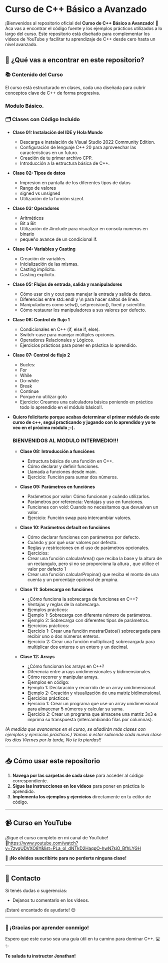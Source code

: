# Curso de C++ Básico a Avanzado

¡Bienvenidos al repositorio oficial del **Curso de C++ Básico a Avanzado**! 🎉 Aca vas a encontrar el código fuente y los ejemplos prácticos utilizados a lo largo del curso. Este repositorio está diseñado para complementar los videos de YouTube y facilitar tu aprendizaje de C++ desde cero hasta un nivel avanzado.

## 🚀 ¿Qué vas a encontrar en este repositorio?

### 📚 Contenido del Curso
El curso está estructurado en clases, cada una diseñada para cubrir conceptos clave de C++ de forma progresiva.

### Modulo Básico.

### 🗂 Clases con Código Incluido
- **Clase 01: Instalación del IDE y Hola Mundo**
  - Descarga e instalación de Visual Studio 2022 Community Edition.
  - Configuración de lenguaje C++ 20 para aproveechar las caracteristicas en un futuro.
  - Creación de tu primer archivo CPP.
  - Introducción a la estructura básica de C++.
  
- **Clase 02: Tipos de datos**
  - Impresion en pantalla de los diferentes tipos de datos
  - Rango de valores
  - signed vs unsigned
  - Utilización de la función sizeof.

- **Clase 03: Operadores**
    - Aritméticos
    - Bit a Bit
    - Utilización de #include <bitset> para visualizar en consola numeros en binario
    - pequeño avance de un condicional if.

 - **Clase 04: Variables y Casting**
   - Creación de variables.
   - Inicialización de las mismas.
   - Casting implícito.
   - Casting explícito.
  
 - **Clase 05: Flujos de entrada, salida y manipuladores**
    - Cómo usar cin y cout para manejar la entrada y salida de datos.
    - Diferencias entre std::endl y \n para hacer saltos de línea.
    - Manipuladores como setw(), setprecision(), fixed y scientific.
    - Cómo restaurar los manipuladores a sus valores por defecto.
      
 - **Clase 06: Control de flujo 1**
    - Condicionales en C++ (if, else if, else).
    - Switch-case para manejar múltiples opciones.
    - Operadores Relacionales y Lógicos.
    - Ejercicios prácticos para poner en práctica lo aprendido.

 - **Clase 07: Control de flujo 2**
    - Bucles:
    - For
    - While
    - Do-while
    - Break
    - Continue
    - Porque no utilizar goto
    - Ejercicio: Creamos una calculadora básica poniendo en práctica todo lo aprendido en el módulo básico!!.
    
- **Quiero felicitarte porque acabas determinar el primer módulo de este curso de c++, seguí practicando y jugando con lo aprendido y yo te veo en el próximo módulo ;-).**

  ### BIENVENIDOS AL MODULO INTERMEDIO!!!

  - **Clase 08: Introducción a funciónes**
    - Estructura básica de una función en C++.
    - Cómo declarar y definir funciones.
    - Llamada a funciones desde main.
    - Ejercicio: Función para sumar dos números.

  - **Clase 09: Parámetros en funciónes**
    - Parámetros por valor: Cómo funcionan y cuándo utilizarlos.
    - Parámetros por referencia: Ventajas y uso en funciones.
    - Funciones con void: Cuando no necesitamos que devuelvan un valor.
    - Ejercicio: Función swap para intercambiar valores.
   
  - **Clase 10: Parámetros default en funciónes**
    - Cómo declarar funciones con parámetros por defecto.
    - Cuándo y por qué usar valores por defecto.
    - Reglas y restricciones en el uso de parámetros opcionales.
    - Ejercicios:
    - Crear una función calcularArea()  que reciba la base y la altura de un rectangulo, pero si no se proporciona la altura , que utilice el valor por defecto 1
    - Crear una función calcularPropina() que reciba el monto de una cuenta y un porcentaje opcional de propina.
   
  - **Clase 11: Sobrecarga en funciónes**
    - ¿Cómo funciona la sobrecarga de funciones en C++?
    - Ventajas y reglas de la sobrecarga.
    - Ejemplos prácticos:
    - Ejemplo 1: Sobrecarga con diferente número de parámetros.
    - Ejemplo 2: Sobrecarga con diferentes tipos de parámetros.
    - Ejercicios prácticos:
    - Ejercicio 1: Crear una función mostrarDatos() sobrecargada para recibir uno o dos números enteros.
    - Ejercicio 2: Crear una función multiplicar() sobrecargada para multiplicar dos enteros o un entero y un decimal.
   
  - **Clase 12: Arrays**
    - ¿Cómo funcionan los arrays en C++?
    - Diferencia entre arrays unidimensionales y bidimensionales.
    - Cómo recorrer y manipular arrays.
    - Ejemplos en código:
    - Ejemplo 1: Declaración y recorrido de un array unidimensional.
    - Ejemplo 2: Creación y visualización de una matriz bidimensional.
    - Ejercicios prácticos:
    - Ejercicio 1: Crear un programa que use un array unidimensional para almacenar 5 números y calcular su suma.
    - Ejercicio 2: Crear un programa que almacene una matriz 3x3 e imprima su transpuesta (intercambiando filas por columnas).
  
*(A medida que avancemos en el curso, se añadirán más clases con ejemplos y ejercicios prácticos.)*
*Vamos a estar subiendo cada nueva clase los dias Viernes por la tarde, No te la pierdas!!*

---

## 📥 Cómo usar este repositorio
1. **Navega por las carpetas de cada clase** para acceder al código correspondiente.
2. **Sigue las instrucciones en los videos** para poner en práctica lo aprendido.
3. **Implementa los ejemplos y ejercicios** directamente en tu editor de código.

---

## 📹 Curso en YouTube
¡Sigue el curso completo en mi canal de YouTube!  
🔗https://www.youtube.com/watch?v=7zyqUDVXO8Y&list=PLa_oI_dNTkD2HaqpO-hwN7sjO_BfhLYGH

🔔 **¡No olvides suscribirte para no perderte ninguna clase!**

---

## 📧 Contacto
Si tenés dudas o sugerencias:
- Dejanos tu comentario en los videos.  

¡Estaré encantado de ayudarte! 😊

---

### 🌟 ¡Gracias por aprender conmigo!
Espero que este curso sea una guía útil en tu camino para dominar C++. 💻✨

**Te saluda tu instructor Jonathan!**
